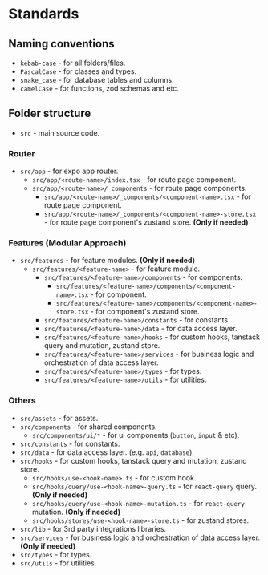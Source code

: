 # Standards

## Naming conventions

- `kebab-case` - for all folders/files.
- `PascalCase` - for classes and types.
- `snake_case` - for database tables and columns.
- `camelCase` - for functions, zod schemas and etc.

## Folder structure

- `src` - main source code.

### Router

- `src/app` - for expo app router.
  - `src/app/<route-name>/index.tsx` - for route page component.
  - `src/app/<route-name>/_components` - for route page components.
    - `src/app/<route-name>/_components/<component-name>.tsx` - for route page component.
    - `src/app/<route-name>/_components/<component-name>-store.tsx` - for route page component's zustand store. **(Only if needed)**

### Features (Modular Approach)

- `src/features` - for feature modules. **(Only if needed)**
  - `src/features/<feature-name>` - for feature module.
    - `src/features/<feature-name>/components` - for components.
      - `src/features/<feature-name>/components/<component-name>.tsx` - for component.
      - `src/features/<feature-name>/components/<component-name>-store.tsx` - for component's zustand store. 
    - `src/features/<feature-name>/constants` - for constants.
    - `src/features/<feature-name>/data` - for data access layer.
    - `src/features/<feature-name>/hooks` - for custom hooks, tanstack query and mutation, zustand store.
    - `src/features/<feature-name>/services` - for business logic and orchestration of data access layer.
    - `src/features/<feature-name>/types` - for types.
    - `src/features/<feature-name>/utils` - for utilities.

### Others

  - `src/assets` - for assets.
  - `src/components` - for shared components.
    - `src/components/ui/*` - for ui components (`button`, `input` & etc).
  - `src/constants` - for constants.
  - `src/data` - for data access layer. (e.g. `api`, `database`).
  - `src/hooks` - for custom hooks, tanstack query and mutation, zustand store.
    - `src/hooks/use-<hook-name>.ts` - for custom hook.
    - `src/hooks/query/use-<hook-name>-query.ts` - for `react-query` query. **(Only if needed)**
    - `src/hooks/query/use-<hook-name>-mutation.ts` - for `react-query` mutation. **(Only if needed)**
    - `src/hooks/stores/use-<hook-name>-store.ts` - for zustand stores.
  - `src/lib` - for 3rd party integrations libraries.
  - `src/services` - for business logic and orchestration of data access layer. **(Only if needed)**
  - `src/types` - for types.
  - `src/utils` - for utilities.
